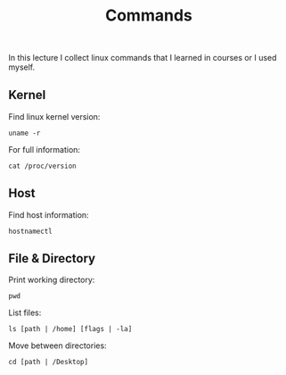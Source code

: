 <h1 align="center">
    Commands
</h1>

<br />

In this lecture I collect linux commands that I learned in courses or I used myself.

## Kernel

Find linux kernel version:

```shell
uname -r
```

For full information:

```shell
cat /proc/version
```

## Host

Find host information:

```shell
hostnamectl
```

## File & Directory

Print working directory:

```shell
pwd
```

List files:

```shell
ls [path | /home] [flags | -la]
```

Move between directories:

```shell
cd [path | /Desktop]
```
